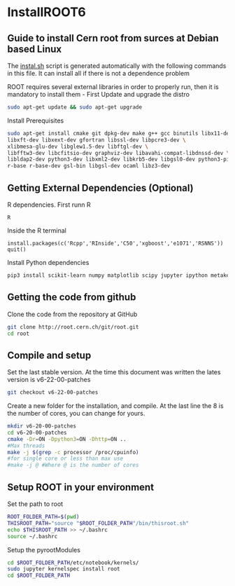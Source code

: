 # InstallROOT6

## Guide to install Cern root from surces at Debian based Linux

<par> The [instal.sh](./install.sh) script is generated automatically with the following commands in this file. It can install all if there is not a dependence problem</par>

<par>
ROOT requires several external libraries in order to properly run, then it is mandatory to install them
</par>
- First Update and upgrade the distro

```bash
sudo apt-get update && sudo apt-get upgrade
```
Install Prerequisites

```bash
sudo apt-get install cmake git dpkg-dev make g++ gcc binutils libx11-dev libxpm-dev \
libxft-dev libxext-dev gfortran libssl-dev libpcre3-dev \
xlibmesa-glu-dev libglew1.5-dev libftgl-dev \
libfftw3-dev libcfitsio-dev graphviz-dev libavahi-compat-libdnssd-dev \
libldap2-dev python3-dev libxml2-dev libkrb5-dev libgsl0-dev python3-pip \
r-base r-base-dev gsl-bin libgsl-dev ocaml libz3-dev
```

## Getting External Dependencies (Optional)
<par>
R dependencies. First runn R
</par>

```
R
```

<par>
Inside the R terminal
</par>

```
install.packages(c('Rcpp','RInside','C50','xgboost','e1071','RSNNS'))
quit()
```

<par>
Install Python dependencies
</par>

```bash
pip3 install scikit-learn numpy matplotlib scipy jupyter ipython metakernel
```

## Getting the code from github

<par>
Clone the code from the repository at GitHub
</par>

```bash
git clone http://root.cern.ch/git/root.git
cd root
```

## Compile and setup 

<par>
  Set the last stable version. At the time this document was written the lates version is v6-22-00-patches
</par>

```bash
git checkout v6-22-00-patches
```

<par>
Create a new folder for the installation, and compile. At the last line the 8 is the number of cores, you can change for yours.
</par>

```bash
mkdir v6-20-00-patches 
cd v6-20-00-patches
cmake -Dr=ON -Dpython3=ON -Dhttp=ON ..
#Max threads
make -j $(grep -c processor /proc/cpuinfo)
#for single core or less than max use
#make -j @ #Where @ is the number of cores 
```

## Setup ROOT in your environment
<par>
  Set the path to root
</par>  

```bash
ROOT_FOLDER_PATH=$(pwd)
THISROOT_PATH="source "$ROOT_FOLDER_PATH"/bin/thisroot.sh"
echo $THISROOT_PATH >> ~/.bashrc
source ~/.bashrc
```

<par> 
Setup the pyrootModules
</par> 

```bash
cd $ROOT_FOLDER_PATH/etc/notebook/kernels/
sudo jupyter kernelspec install root
cd $ROOT_FOLDER_PATH
```
